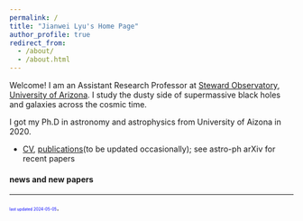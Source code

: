 ```yaml
---
permalink: /
title: "Jianwei Lyu's Home Page"
author_profile: true
redirect_from: 
  - /about/
  - /about.html
---
```






Welcome! I am an Assistant Research Professor at [Steward Observatory](https://www.as.arizona.edu/), [University of Arizona](https://www.arizona.edu/). I study the dusty side of supermassive black holes and galaxies across the cosmic time. 

I got my Ph.D in astronomy and astrophysics from University of Aizona in 2020.

 * [CV](), [publications]()(to be updated occasionally); see astro-ph arXiv for recent papers

#### news and new papers



***

<span style="color:blue; font-size:0.5em;">last updated 2024-05-05</span>.
